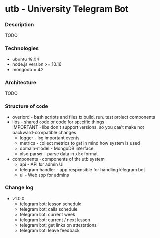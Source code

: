 # utb - University Telegram Bot

### Description
TODO
### Technologies
* ubuntu 18.04
* node.js version >= 10.16
* mongodb = 4.2
### Architecture
TODO
### Structure of code
* overlord - bash scripts and files to build, run, test project components
* libs - shared code or code for specific things  
IMPORTANT - libs don't support versions, so you can't make  not backward-compatible changes
    * logger - log important events
    * metrics - collect metrics to get in mind how system is used
    * domain-model - MongoDB interface
    * xlsx-parser - parse data in xlsx format
* components - components of the utb system
    * api - API for admin UI
    * telegram-handler - app responsible for handling telegram bot
    * ui - Web app for admins
### Change log
* v1.0.0
    * telegram bot: lesson schedule 
    * telegram bot: calls schedule 
    * telegram bot: current week 
    * telegram bot: current / next lesson 
    * telegram bot: get links on attestations 
    * telegram bot: leave feedback
